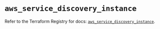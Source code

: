 # `aws_service_discovery_instance`

Refer to the Terraform Registry for docs: [`aws_service_discovery_instance`](https://registry.terraform.io/providers/hashicorp/aws/4.67.0/docs/resources/service_discovery_instance).
